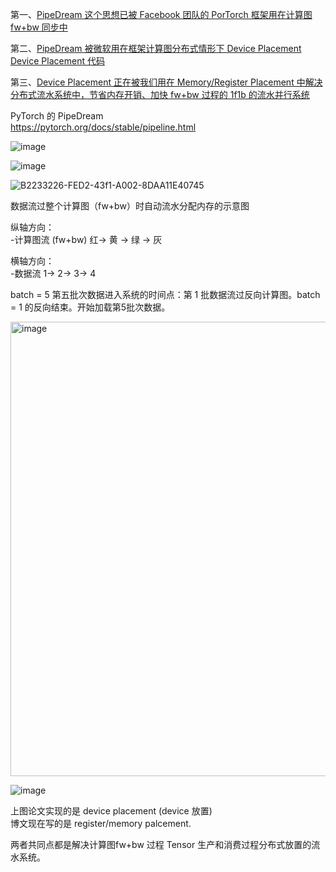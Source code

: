 第一、[PipeDream 这个思想已被 Facebook 团队的 PorTorch 框架用在计算图 fw+bw 同步中](https://pytorch.org/docs/stable/pipeline.html)<br>


第二、[PipeDream 被微软用在框架计算图分布式情形下 Device Placement](https://papers.nips.cc/paper/2020/file/b14680dec683e744ada1f2fe08614086-Paper.pdf)<br>
[Device Placement 代码](https://github.com/msr-fiddle/dnn-partitioning#:~:text=Efficient%20Algorithms%20for%20Device%20Placement%20of%20DNN%20Graph,3%20Latency%20minimization.%20...%204%20Legal%20notices.%20)

第三、[Device Placement 正在被我们用在 Memory/Register Placement 中解决分布式流水系统中，节省内存开销、加快 fw+bw 过程的 1f1b 的流水并行系统](https://BoWen)<br>

PyTorch 的 PipeDream <br>
https://pytorch.org/docs/stable/pipeline.html

![image](https://user-images.githubusercontent.com/31394900/159654792-5afc9548-4c54-4cd3-a3ad-a70941f4354a.png)

![image](https://user-images.githubusercontent.com/31394900/159654841-25db0aad-8575-451f-898f-d2e835b4272a.png)


![B2233226-FED2-43f1-A002-8DAA11E40745](https://user-images.githubusercontent.com/31394900/159637326-d8fb6ec1-8b28-4008-9ddd-cee574def088.png)

数据流过整个计算图（fw+bw）时自动流水分配内存的示意图<br>

纵轴方向：<br>
-计算图流 (fw+bw)   红-> 黄 -> 绿 -> 灰<br>

横轴方向：<br>
-数据流     1-> 2-> 3-> 4 <br>

batch = 5 第五批次数据进入系统的时间点：第 1 批数据流过反向计算图。batch = 1 的反向结束。开始加载第5批次数据。<br>

<img width="727" alt="image" src="https://user-images.githubusercontent.com/31394900/159651832-9bfa37ce-0886-4a68-a055-d4c0b213a180.png">


![image](https://user-images.githubusercontent.com/31394900/159724663-be7382b5-a2a5-457d-8400-63dbae09bfdb.png)


上图论文实现的是 device placement (device 放置)<br>
博文现在写的是 register/memory palcement.<br>

两者共同点都是解决计算图fw+bw 过程 Tensor 生产和消费过程分布式放置的流水系统。<br>
